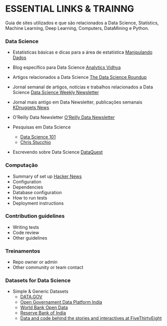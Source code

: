 # ESSENTIAL LINKS & TRAINNG  #

Guia de sites utilizados e que são relacionados a Data Science, Statistics, Machine Learning, Deep Learning, Computers, DataMining e Python.

### **Data Science** ###

* Estatísticas básicas e dicas para a área de estatística
[Manipulando Dados](http://manipulandodados.com.br/)

* Blog específico para Data Science
[Analytics Vidhya](https://www.analyticsvidhya.com/)

* Artigos relacionados a Data Science
[The Data Science Roundup](http://roundup.fishtownanalytics.com/)

* Jornal semanal de artigos, notícias e trabalhos relacionados a Data Science
[Data Science Weekly Newsletter](https://www.datascienceweekly.org/)

* Jornal mais antigo em Data Newsletter, publicações semanais
[KDnuggets News](http://www.kdnuggets.com/)

* O’Reilly Data Newsletter
[O’Reilly Data Newsletter](http://www.oreilly.com/data/newsletter.html)

* Pesquisas em Data Science
  * [Data Science 101](http://101.datascience.community/)
  * [Chris Stucchio](https://www.chrisstucchio.com/)

* Escrevendo sobre Data Science
[DataQuest](https://www.dataquest.io/blog/)


### **Computação** ###

* Summary of set up
[Hacker News](https://news.ycombinator.com/)
* Configuration
* Dependencies
* Database configuration
* How to run tests
* Deployment instructions

### Contribution guidelines ###

* Writing tests
* Code review
* Other guidelines

### Treinamentos ###

* Repo owner or admin
* Other community or team contact

### Datasets for Data Science

* Simple & Generic Datasets
  * [DATA.GOV](https://www.data.gov/)
  * [Open Governament Data Platform India](https://data.gov.in/)
  * [World Bank Open Data](http://data.worldbank.org/)
  * [Reserve Bank of India](https://rbi.org.in/Scripts/Statistics.aspx)
  * [Data and code behind the stories and interactives at FiveThirtyEight](https://github.com/fivethirtyeight/data)
